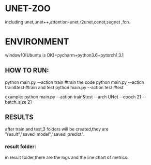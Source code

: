 # UNET-ZOO
including unet,unet++,attention-unet,r2unet,cenet,segnet ,fcn.

# ENVIRONMENT
window10(Ubuntu is OK)+pycharm+python3.6+pytorch1.3.1  

## HOW TO RUN:
python main.py --action train   #train the code
python main.py --action train&test   #train and test
python main.py --action test   #test 

example:
python main.py --action train&test --arch UNet --epoch 21 --batch_size 21 

## RESULTS
after train and test,3 folders will be created,they are "result","saved_model","saved_predict".

### result folder:
in result folder,there are the logs and the line chart of metrics.
